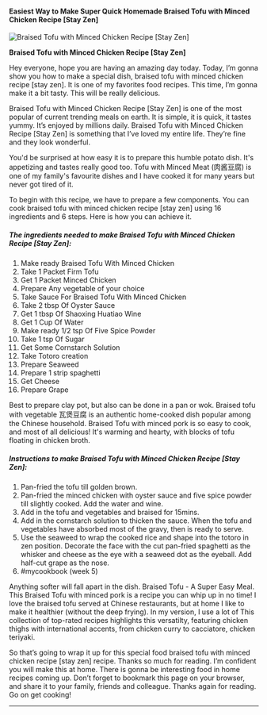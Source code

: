             

#### Easiest Way to Make Super Quick Homemade Braised Tofu with Minced Chicken Recipe \[Stay Zen\]

![Braised Tofu with Minced Chicken Recipe [Stay Zen]](https://img-global.cpcdn.com/recipes/eb5f7b6dda2d3db8/751x532cq70/braised-tofu-with-minced-chicken-recipe-stay-zen-recipe-main-photo.jpg)

**Braised Tofu with Minced Chicken Recipe \[Stay Zen\]**

Hey everyone, hope you are having an amazing day today. Today, I’m gonna show you how to make a special dish, braised tofu with minced chicken recipe \[stay zen\]. It is one of my favorites food recipes. This time, I’m gonna make it a bit tasty. This will be really delicious.

Braised Tofu with Minced Chicken Recipe \[Stay Zen\] is one of the most popular of current trending meals on earth. It is simple, it is quick, it tastes yummy. It’s enjoyed by millions daily. Braised Tofu with Minced Chicken Recipe \[Stay Zen\] is something that I’ve loved my entire life. They’re fine and they look wonderful.

You'd be surprised at how easy it is to prepare this humble potato dish. It's appetizing and tastes really good too. Tofu with Minced Meat (肉酱豆腐) is one of my family's favourite dishes and I have cooked it for many years but never got tired of it.

To begin with this recipe, we have to prepare a few components. You can cook braised tofu with minced chicken recipe \[stay zen\] using 16 ingredients and 6 steps. Here is how you can achieve it.

##### The ingredients needed to make Braised Tofu with Minced Chicken Recipe \[Stay Zen\]:

1.  Make ready Braised Tofu With Minced Chicken
2.  Take 1 Packet Firm Tofu
3.  Get 1 Packet Minced Chicken
4.  Prepare Any vegetable of your choice
5.  Take Sauce For Braised Tofu With Minced Chicken
6.  Take 2 tbsp Of Oyster Sauce
7.  Get 1 tbsp Of Shaoxing Huatiao Wine
8.  Get 1 Cup Of Water
9.  Make ready 1/2 tsp Of Five Spice Powder
10.  Take 1 tsp Of Sugar
11.  Get Some Cornstarch Solution
12.  Take Totoro creation
13.  Prepare Seaweed
14.  Prepare 1 strip spaghetti
15.  Get Cheese
16.  Prepare Grape

Best to prepare clay pot, but also can be done in a pan or wok. Braised tofu with vegetable 瓦煲豆腐 is an authentic home-cooked dish popular among the Chinese household. Braised Tofu with minced pork is so easy to cook, and most of all delicious! It's warming and hearty, with blocks of tofu floating in chicken broth.

##### Instructions to make Braised Tofu with Minced Chicken Recipe \[Stay Zen\]:

1.  Pan-fried the tofu till golden brown.
2.  Pan-fried the minced chicken with oyster sauce and five spice powder till slightly cooked. Add the water and wine.
3.  Add in the tofu and vegetables and braised for 15mins.
4.  Add in the cornstarch solution to thicken the sauce. When the tofu and vegetables have absorbed most of the gravy, then is ready to serve.
5.  Use the seaweed to wrap the cooked rice and shape into the totoro in zen position. Decorate the face with the cut pan-fried spaghetti as the whisker and cheese as the eye with a seaweed dot as the eyeball. Add half-cut grape as the nose.
6.  #mycookbook (week 5)

Anything softer will fall apart in the dish. Braised Tofu - A Super Easy Meal. This Braised Tofu with minced pork is a recipe you can whip up in no time! I love the braised tofu served at Chinese restaurants, but at home I like to make it healthier (without the deep frying). In my version, I use a lot of This collection of top-rated recipes highlights this versatilty, featuring chicken thighs with international accents, from chicken curry to cacciatore, chicken teriyaki.

So that’s going to wrap it up for this special food braised tofu with minced chicken recipe \[stay zen\] recipe. Thanks so much for reading. I’m confident you will make this at home. There is gonna be interesting food in home recipes coming up. Don’t forget to bookmark this page on your browser, and share it to your family, friends and colleague. Thanks again for reading. Go on get cooking!

* * *